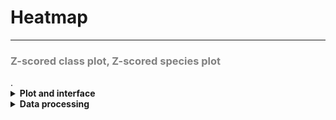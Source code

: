 Heatmap
=======================
---
<h3 style="color:gray">Z-scored class plot, Z-scored species plot</h3>.  

<details>
<summary><b> Plot and interface </b></summary>
Plot to visualise correlations between samples and features. Two datasets can be selected from the sidebar, either lipid species (individual compounds) or lipid classes. Samples and features can be left in their original order, or clustered by ticking either one or both "Cluster samples" and "Cluster features" boxes.  
Metadata can be mapped on the heatmap x- and y-axes to observe more correlations. "Map sample data" allows a selection of one or more metadata columns to be mapped on the sample axis. "Map feature data" allows a selection of one or more columns from the *Filtered feature table*, i.e. lipid class, carbon count or unsaturation count.  
The "Percentile" slider allows a filtering of the data from the 90th to the 100th percentile to prevent outliers from disrupting the heatmap colouring. Choosing the 95th percentile means that 95% of the data will be displayed, i.e. the top 2.5% and bottom 2.5% will be excluded from the colour scale.  
The heatmap is generated once the "Generated heatmap" button is clicked (can take some time).  
The individual values can be examined by hovering the mouse over each cell, however the outlier values are capped to the minimum and maximum values of the percentile chosen. All the values (including the outlier actual values) can be obtained from the download table button.  

<img src="./img/visualise_lips_heatmap_1.png" width="49%">
<img src="./img/visualise_lips_heatmap_2.png" width="49%">

</details>

<details>
<summary><b> Data processing </b></summary>
Two tables can be selected, *Z-scored total normalised data table* or *Z-scored total normalised class table*, respectively the normalised lipid species or lipid classes.  
Using the percentile slider, the maximum and minimum values of the colour coding are set from the selected table. The midpoint is set to the median of all the values. The values are then displayed directly on the heatmap.  
</details>

